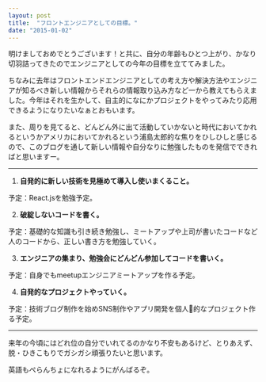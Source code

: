 ```yaml
---
layout: post
title:  "フロントエンジニアとしての目標。"
date: "2015-01-02"
---
```


明けましておめでとうございます！と共に、自分の年齢もひとつ上がり、かなり切羽詰ってきたのでエンジニアとしての今年の目標を立ててみました。

ちなみに去年はフロントエンドエンジニアとしての考え方や解決方法やエンジニアが知るべき新しい情報からそれらの情報取り込み方など一から教えてもらえました。今年はそれを生かして、自主的になにかプロジェクトをやってみたり応用できるようになりたいなぁとおもいます。

また、周りを見てると、どんどん外に出て活動していかないと時代においてかれるというかアメリカにおいてかれるという浦島太郎的な焦りをひしひしと感じるので、このブログを通して新しい情報や自分なりに勉強したものを発信でできればと思いますー。

---

1.  __自発的に新しい技術を見極めて導入し使いまくること。__

   予定：React.jsを勉強予定。

2.  __破綻しないコードを書く。__

   予定：基礎的な知識も引き続き勉強し、ミートアップや上司が書いたコードなど人のコードから、正しい書き方を勉強していく。

3.  __エンジニアの集まり、勉強会にどんどん参加してコードを書いく。__

   予定：自身でもmeetupエンジニアミートアップを作る予定。

4.  __自発的なプロジェクトやっていく。__

   予定：技術ブログ制作を始めSNS制作やアプリ開発を個人的なプロジェクト作る予定。

---

来年の今頃にはどれ位の自分でいれてるのかなり不安もあるけど、とりあえず、脱・ひきこもりでガシガシ頑張りたいと思います。

英語もぺらんちょになれるようにがんばるぞ。
